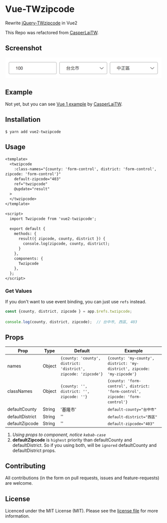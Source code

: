 # Vue-TWzipcode

Rewrite [jQuery-TWzipcode](https://github.com/essoduke/jQuery-TWzipcode) in Vue2

This Repo was refactored from [CasperLaiTW].

## Screenshot
![pic](/screenshots/screenshot.png)

## Example

Not yet, but you can see [Vue 1 example] by [CasperLaiTW].

[Vue 1 example]: https://casperlaitw.github.io/vue-twzipcode/
[CasperLaiTW]: https://github.com/CasperLaiTW/vue-twzipcode

## Installation
```
$ yarn add vue2-twzipcode
```

## Usage

``` vue
<template>
  <twzipcode
    :class-names="{county: 'form-control', district: 'form-control', zipcode: 'form-control'}"
    default-zipcode="403"
    ref="twzipcode"
    @update="result"
  >
  </twzipcode>
</template>

<script>
  import Twzipcode from 'vue2-twzipcode';

  export default {
    methods: {
      result({ zipcode, county, district }) {
        console.log(zipcode, county, district);
      }
    },
    components: {
      Twzipcode
    },
  };
</script>
```


### Get Values

If you don't want to use event binding, you can just use `refs` instead.

``` javascript
const {county, district, zipcode } = app.$refs.twzipcode;

console.log(county, district, zipcode);  // 台中市, 西區, 403
```

## Props
| Prop            | Type   | Default                                 | Example                                                                     |
|-----------------|--------|-----------------------------------------|-----------------------------------------------------------------------------|
| names           | Object | `{county: 'county', district: 'district', zipcode: 'zipcode'}` | `{county: 'my-county', district: 'my-district', zipcode: 'my-zipcode'}`       |
| classNames      | Object | `{county: '', district: '', zipcode: ''}`                      | `{county: 'form-control', district: 'form-control', zipcode: 'form-control'}` |
| defaultCounty   | String | '基隆市'                                                      | `default-county="台中市"`                                                                           |
| defaultDistrict | String | ''                                                             | `default-district="西區"`                                                                      |
| defaultZipcode  | String | ''                                                             | `default-zipcode="403"`                                                                        |

1. *Using props to component, notice `kebab-case`*
2. **defaultZipcode** is `highest` priority than defaultCounty and defaultDistrict. So if you using both, will be `ignored` defaultCounty and defaultDistrict props.


## Contributing
All contributions (in the form on pull requests, issues and feature-requests) are welcome.

## License
Licenced under the MIT License (MIT). Please see the [license file](LICENSE.md) for more information.
